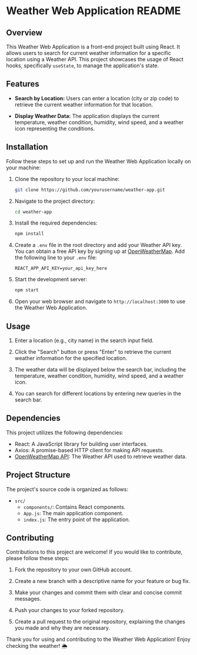 
# Weather Web Application README

## Overview

This Weather Web Application is a front-end project built using React. It allows users to search for current weather information for a specific location using a Weather API. This project showcases the usage of React hooks, specifically `useState`, to manage the application's state.

## Features

- **Search by Location:** Users can enter a location (city or zip code) to retrieve the current weather information for that location.

- **Display Weather Data:** The application displays the current temperature, weather condition, humidity, wind speed, and a weather icon representing the conditions.

## Installation

Follow these steps to set up and run the Weather Web Application locally on your machine:

1. Clone the repository to your local machine:

   ```bash
   git clone https://github.com/yourusername/weather-app.git
   ```

2. Navigate to the project directory:

   ```bash
   cd weather-app
   ```

3. Install the required dependencies:

   ```bash
   npm install
   ```

4. Create a `.env` file in the root directory and add your Weather API key. You can obtain a free API key by signing up at [OpenWeatherMap](https://openweathermap.org/). Add the following line to your `.env` file:

   ```env
   REACT_APP_API_KEY=your_api_key_here
   ```

5. Start the development server:

   ```bash
   npm start
   ```

6. Open your web browser and navigate to `http://localhost:3000` to use the Weather Web Application.

## Usage

1. Enter a location (e.g., city name) in the search input field.

2. Click the "Search" button or press "Enter" to retrieve the current weather information for the specified location.

3. The weather data will be displayed below the search bar, including the temperature, weather condition, humidity, wind speed, and a weather icon.

4. You can search for different locations by entering new queries in the search bar.

## Dependencies

This project utilizes the following dependencies:

- React: A JavaScript library for building user interfaces.
- Axios: A promise-based HTTP client for making API requests.
- [OpenWeatherMap API](https://openweathermap.org/): The Weather API used to retrieve weather data.

## Project Structure

The project's source code is organized as follows:

- `src/`
  - `components/`: Contains React components.
  - `App.js`: The main application component.
  - `index.js`: The entry point of the application.

## Contributing

Contributions to this project are welcome! If you would like to contribute, please follow these steps:

1. Fork the repository to your own GitHub account.

2. Create a new branch with a descriptive name for your feature or bug fix.

3. Make your changes and commit them with clear and concise commit messages.

4. Push your changes to your forked repository.

5. Create a pull request to the original repository, explaining the changes you made and why they are necessary.

Thank you for using and contributing to the Weather Web Application! Enjoy checking the weather! 🌦️
```# weather-app-mern
